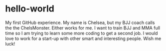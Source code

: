 # hello-world
My first GitHub experience. 
My name is Chelsea, but my BJJ coach calls the the ChelsMonster. Either works for me. I want to train BJJ and MMA full time so I am trying to learn some more coding to get a second job. I would love to work for a start-up with other smart and interesting people. Wish me luck!

